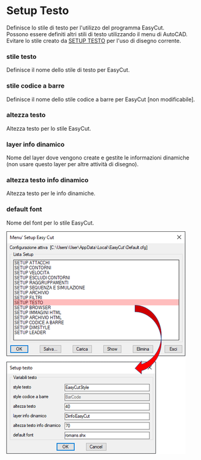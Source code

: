 # Setup Testo

Definisce lo stile di testo per l'utilizzo del programma EasyCut.<br />
Possono essere definiti altri stili di testo utilizzando il menu di AutoCAD.<br />
Evitare lo stile creato da <u>SETUP TESTO</u> per l'uso di disegno corrente.

### stile testo

Definisce il nome dello stile di testo per EasyCut.

### stile codice a barre

Definisce il nome dello stile codice a barre per EasyCut [non modificabile].

### altezza testo

Altezza testo per lo stile EasyCut.

### layer info dinamico

Nome del layer dove vengono create e gestite le informazioni dinamiche (non usare questo layer per altre attività di disegno).

### altezza testo info dinamico

Altezza testo per le info dinamiche.

### default font

Nome del font per lo stile EasyCut.

![Setup Testo](/public/setup/menu-setup/setup-testo.png)
